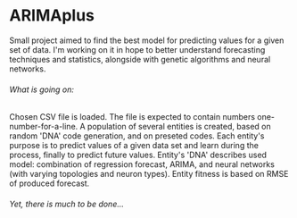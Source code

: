 # ARIMAplus
Small project aimed to find the best model for predicting values for a given set of data. I'm working on it in hope to better understand
forecasting techniques and statistics, alongside with genetic algorithms and neural networks.

###### What is going on:
Chosen CSV file is loaded. The file is expected to contain numbers one-number-for-a-line.
A population of several entities is created, based on random 'DNA' code generation, and on
preseted codes. Each entity's purpose is to predict values of a given data set and learn 
during the process, finally to predict future values. Entity's 'DNA' describes used model: 
combination of regression forecast, ARIMA, and neural networks (with varying topologies 
and neuron types).
Entity fitness is based on RMSE of produced forecast.

###### Yet, there is much to be done...

